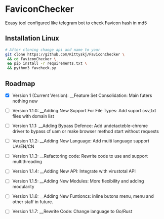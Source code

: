 # FaviconChecker
Eeasy tool configured like telegram bot to check Favicon hash in md5

## Installation Linux
```bash
# After cloning change api and name to your
git clone https://github.com/Kittyskj/FaviconChecker \
 && cd FaviconChecker \
 && pip install -r requirements.txt \
 && python3 favcheck.py
```

## Roadmap
- [x] Version 1 (Current Version):
__Feature Set Consolidation: Main futers nothing new

- [ ] Version 1.1.0:
__Adding New Support For File Types: Add suport csv,txt files with domain list

- [ ] Version 1.1.1:
__Adding Bypass Defence: Add undetacteble-chrome driver to bypass cf uam or make browser method start without requests

- [ ] Version 1.1.2:
__Adding New Language: Add multi language support UA/EN/CN

- [ ] Version 1.1.3:
__Refactoring code: Rewrite code to use and support multithreading

- [ ] Version 1.1.4:
__Adding New API: Integrate with virustotal API

- [ ] Version 1.1.5:
__Adding New Modules: More flexibility and adding modularity

- [ ] Version 1.1.6:
__Adding New Funtioncs: inline butons menu, menu and other staff in future.

- [ ] Version 1.1.7:
__Rewrite Code: Change language to Go/Rust
